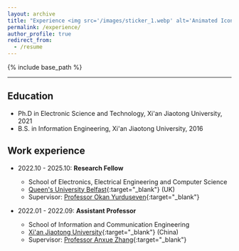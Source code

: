 ```yaml
---
layout: archive
title: "Experience <img src='/images/sticker_1.webp' alt='Animated Icon' style='width: 50px; height: auto;' />"
permalink: /experience/
author_profile: true
redirect_from:
  - /resume
---
```


{% include base_path %}

------

Education
------
* Ph.D in Electronic Science and Technology, Xi'an Jiaotong University, 2021
* B.S. in Information Engineering, Xi'an Jiaotong University, 2016

Work experience
------
* 2022.10 - 2025.10: <b>Research Fellow</b>
  * School of Electronics, Electrical Engineering and Computer Science
  * [Queen's University Belfast](https://www.qub.ac.uk/){:target="_blank"} (UK)
  * Supervisor: [Professor Okan Yurduseven](https://sites.google.com/view/okanyurduseven/){:target="_blank"}

* 2022.01 - 2022.09: <b>Assistant Professor</b>
  * School of Information and Communication Engineering
  * [Xi'an Jiaotong University](https://www.xjtu.edu.cn){:target="_blank"} (China)
  * Supervisor: [Professor Anxue Zhang](https://gr.xjtu.edu.cn/web/anxuezhang){:target="_blank"}


<script type="text/javascript" id="clustrmaps" src="//clustrmaps.com/map_v2.js?d=sBXO5xvCxmJtaZs2obVmWao2pY2MGpJX3gC8oFRHfp8&cl=ffffff&w=a"></script>
  
<!-- Skills
======
* Skill 1
* Skill 2
  * Sub-skill 2.1
  * Sub-skill 2.2
  * Sub-skill 2.3
* Skill 3

Publications
======
  <ul>{% for post in site.publications reversed %}
    {% include archive-single-cv.html %}
  {% endfor %}</ul> -->
